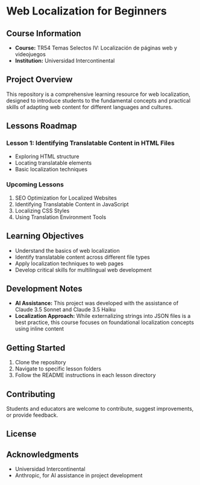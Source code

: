 # Web Localization for Beginners

## Course Information
- **Course:** TR54 Temas Selectos IV: Localización de páginas web y videojuegos
- **Institution:** Universidad Intercontinental

## Project Overview
This repository is a comprehensive learning resource for web localization, designed to introduce students to the fundamental concepts and practical skills of adapting web content for different languages and cultures.

## Lessons Roadmap

### Lesson 1: Identifying Translatable Content in HTML Files
- Exploring HTML structure
- Locating translatable elements
- Basic localization techniques

### Upcoming Lessons
1. SEO Optimization for Localized Websites
2. Identifying Translatable Content in JavaScript
3. Localizing CSS Styles
4. Using Translation Environment Tools

## Learning Objectives
- Understand the basics of web localization
- Identify translatable content across different file types
- Apply localization techniques to web pages
- Develop critical skills for multilingual web development

## Development Notes
- **AI Assistance:** This project was developed with the assistance of Claude 3.5 Sonnet and Claude 3.5 Haiku
- **Localization Approach:** While externalizing strings into JSON files is a best practice, this course focuses on foundational localization concepts using inline content

## Getting Started
1. Clone the repository
2. Navigate to specific lesson folders
3. Follow the README instructions in each lesson directory

## Contributing
Students and educators are welcome to contribute, suggest improvements, or provide feedback.

## License


## Acknowledgments
- Universidad Intercontinental
- Anthropic, for AI assistance in project development
